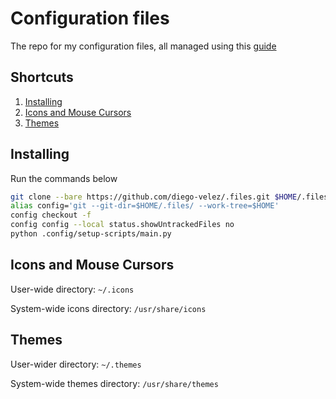 # Configuration files
The repo for my configuration files, all managed using this [guide](https://www.atlassian.com/git/tutorials/dotfiles)

## Shortcuts
1. [Installing](#installing)
2. [Icons and Mouse Cursors](#icons-and-mouse-cursors)
3. [Themes](#themes)

## Installing
Run the commands below
```bash
git clone --bare https://github.com/diego-velez/.files.git $HOME/.files
alias config='git --git-dir=$HOME/.files/ --work-tree=$HOME'
config checkout -f
config config --local status.showUntrackedFiles no
python .config/setup-scripts/main.py
```

## Icons and Mouse Cursors
User-wide directory: `~/.icons`

System-wide icons directory: `/usr/share/icons`

## Themes
User-wider directory: `~/.themes`

System-wide themes directory: `/usr/share/themes`
